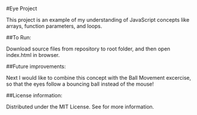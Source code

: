 #Eye Project

This project is an example of my understanding of JavaScript concepts like arrays, function parameters, and loops. 

##To Run: 

Download source files from repository to root folder, and then open index.html in browser. 

##Future improvements: 

Next I would like to combine this concept with the Ball Movement excercise, so that the eyes follow a bouncing ball instead of the mouse!

##License information: 

Distributed under the MIT License. See for more information.

